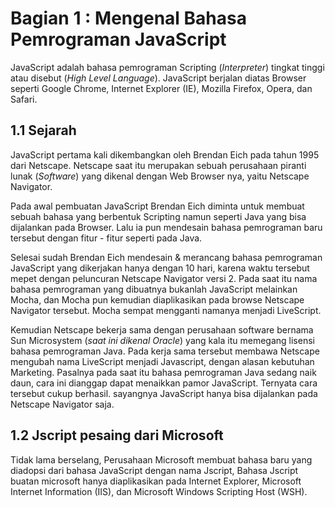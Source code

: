 # Bagian 1 : Mengenal  Bahasa Pemrograman JavaScript

JavaScript adalah bahasa pemrograman Scripting (*Interpreter*) tingkat tinggi atau disebut (*High Level Language*). JavaScript berjalan diatas Browser seperti Google Chrome, Internet Explorer (IE), Mozilla Firefox, Opera, dan Safari.

## 1.1 Sejarah

JavaScript pertama kali dikembangkan oleh Brendan Eich pada tahun 1995 dari Netscape. Netscape saat itu merupakan sebuah perusahaan piranti lunak (*Software*) yang dikenal dengan Web Browser nya, yaitu Netscape Navigator.

Pada awal pembuatan JavaScript Brendan Eich diminta untuk membuat sebuah bahasa yang berbentuk Scripting namun seperti Java yang bisa dijalankan pada Browser. Lalu ia pun mendesain bahasa pemrograman baru tersebut dengan fitur - fitur seperti pada Java.

Selesai sudah Brendan Eich mendesain & merancang bahasa pemrograman JavaScript yang dikerjakan hanya dengan 10 hari, karena waktu tersebut mepet dengan peluncuran Netscape Navigator versi 2. Pada saat itu nama bahasa pemrograman yang dibuatnya bukanlah JavaScript melainkan Mocha, dan Mocha pun kemudian diaplikasikan pada browse Netscape Navigator tersebut. Mocha sempat mengganti namanya menjadi LiveScript.

Kemudian Netscape bekerja sama dengan perusahaan software bernama Sun Microsystem (*saat ini dikenal Oracle*) yang kala itu memegang lisensi bahasa pemrograman Java. Pada kerja sama tersebut membawa Netscape mengubah nama LiveScript menjadi Javascript, dengan alasan kebutuhan Marketing. Pasalnya pada saat itu bahasa pemrograman Java sedang naik daun, cara ini dianggap dapat menaikkan pamor JavaScript. Ternyata cara tersebut cukup berhasil. sayangnya JavaScript hanya bisa dijalankan pada Netscape Navigator saja.

## 1.2 Jscript pesaing dari Microsoft

Tidak lama berselang, Perusahaan Microsoft membuat bahasa baru yang diadopsi dari bahasa JavaScript dengan nama Jscript, Bahasa Jscript buatan microsoft hanya diaplikasikan pada Internet Explorer, Microsoft Internet Information (IIS), dan Microsoft Windows Scripting Host (WSH).

